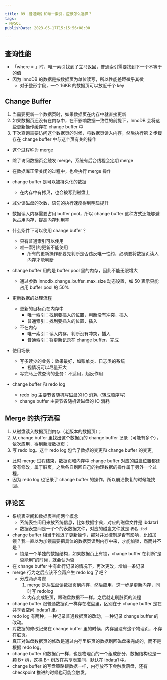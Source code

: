 ```yaml
---

title: 09｜普通索引和唯一索引，应该怎么选择？
tags:
- MySQL
publishDate: 2023-05-17T15:15:56+08:00

---
```


## 查询性能

- 「where = 」时，唯一索引找到了立马返回，普通索引需要找到下一个不等于的值
- 因为 InnoDB 的数据是按数据页为单位读写，所以性能差距微乎其微
  - 对于整形字段，一个 16KB 的数据页可以放近千个 key

## Change Buffer

1. 当需要更新一个数据页时，如果数据页在内存中就直接更新
2. 如果数据页还没有在内存中，在不影响数据一致性的前提下，InnoDB 会将这些更新操作缓存在 change buffer 中
3. 下次查询需要访问这个数据页的时候，将数据页读入内存，然后执行第 2 步缓存在 change buffer 中与这个页有关的操作
  - 这个过程称为 merge
  - 除了访问数据页会触发 merge，系统有后台线程会定期 merge
  - 在数据库正常关闭的过程中，也会执行 merge 操作

- change buffer 是可以被持久化的数据
  - 在内存中有拷贝，也会被写到磁盘上
- 减少读磁盘的次数，语句的执行速度得到明显提升
- 数据读入内存需要占用 buffer pool，所以 change buffer 这种方式还能够避免占用内存，提高内存利用率
- 什么条件下可以使用 change buffer？
  - 只有普通索引可以使用
  - 唯一索引的更新不能使用
    - 所有的更新操作都要先判断是否违反唯一性约，必须要将数据页读入内存才能判断
- change buffer 用的是 buffer pool 里的内存，因此不能无限增大
  - 通过参数 innodb_change_buffer_max_size 动态设置，如 50 表示只能占用 buffer pool 的 50%
- 更新数据的处理流程
  - 更新的目标页在内存中
    - 唯一索引：找到要插入的位置，判断没有冲突，插入
    - 普通索引：找到要插入的位置，插入
  - 不在内存
    - 唯一索引：读入内存，判断没有冲突，插入
    - 普通索引：将更新记录在 change buffer，完成
- 使用场景
  - 写多读少的业务：效果最好，如账单类、日志类的系统
    - 视情况可以尽量开大
  - 写完马上做查询的业务：不适用，起反作用
- change buffer 和 redo log
  - redo log 主要节省随机写磁盘的 IO 消耗（转成顺序写）
  - change buffer 主要节省随机读磁盘的 IO 消耗

## Merge 的执行流程

1. 从磁盘读入数据页到内存（老版本的数据页）；
2. 从 change buffer 里找出这个数据页的 change buffer 记录（可能有多个），依次应用，得到新版数据页；
3. 写 redo log。这个 redo log 包含了数据的变更和 change buffer 的变更。
  - 此时 merge 过程结束，数据页和内存中 change buffer 对应的磁盘位置都还没有修改，属于脏页，之后各自刷回自己的物理数据的操作属于另外一个过程。
  - 因为 redo log 也记录了 change buffer 的操作，所以崩溃恢复的时候能找回。

## 评论区

- 系统表空间和数据表空间两个概念
  - 系统表空间用来放系统信息，比如数据字典，对应的磁盘文件是 ibdata1
  - 数据表空间是一个个的表数据文件，对应的磁盘文件就是 `表名.ibd`
- change buffer 相当于推迟了更新操作，那对并发控制是否有影响，比如加锁？我一直以为加锁需要把具体的数据页读到内存中来，才能加锁，然而并不是？
  - 锁是一个单独的数据结构，如果数据页上有锁，change buffer 在判断“是否能用”的时候，就会认为否
- 在 change buffer 中有此行记录的情况下，再次更改，增加一条记录
- merge 行为之后应该不会再产生 redo log 了吧？
  - 分成两步考虑
    1. merge 是从磁盘读数据页到内存，然后应用，这一步是更新内存，同时写 redolog
    2. 内存变成脏页，跟磁盘数据不一样。之后就走刷脏页的流程
- change buffer 跟普通数据页一样存在磁盘里，区别在于 change buffer 是在共享表空间 ibdata1 里。
- redo log 有两种，一种记录普通数据页的改动，一种记录 change buffer 的改动。
- 对数据的修改记录在 change buffer 里的时候，内存里没有这个物理页，不存在脏页。
- 真正对磁盘数据页的修改是通过内存里脏页的数据刷回磁盘来完成的，而不是根据 redo log。
- change buffer 和数据页一样，也是物理页的一个组成部分，数据结构也是一颗 B+ 树，这棵 B+ 树放在共享表空间，默认在 ibdata1 中。
- change buffer 的写盘策略跟数据一样，内存放不下会触发落盘，还有 checkpoint 推进的时候也可能会触发。
